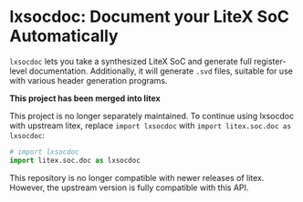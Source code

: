 # lxsocdoc: Document your LiteX SoC Automatically

`lxsocdoc` lets you take a synthesized LiteX SoC and generate full
register-level documentation.  Additionally, it will generate `.svd` files,
suitable for use with various header generation programs.

**This project has been merged into litex**

This project is no longer separately maintained.  To continue using lxsocdoc with upstream litex, replace `import lxsocdoc` with `import litex.soc.doc as lxsocdoc`:

```python
# import lxsocdoc
import litex.soc.doc as lxsocdoc
```

This repository is no longer compatible with newer releases of litex.  However, the upstream version is fully compatible with this API.
